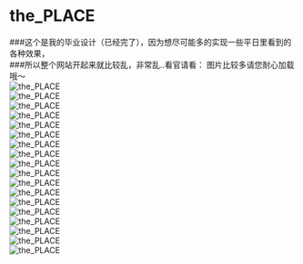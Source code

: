 ﻿# the_PLACE
###这个是我的毕业设计（已经完了），因为想尽可能多的实现一些平日里看到的各种效果，
<br/>
###所以整个网站开起来就比较乱，非常乱..看官请看：
图片比较多请您耐心加载哦～
<br/>
![the_PLACE](web-gif/1.gif)
<br/>
![the_PLACE](web-gif/2.gif)
<br/>
![the_PLACE](web-gif/3.gif)
<br/>
![the_PLACE](web-gif/4.gif)
<br/>
![the_PLACE](web-gif/6.gif)
<br/>
![the_PLACE](web-gif/7.gif)
<br/>
![the_PLACE](web-gif/8.gif)
<br/>
![the_PLACE](web-gif/9.gif)
<br/>
![the_PLACE](web-gif/10.gif)
<br/>
![the_PLACE](web-gif/11.gif)
<br/>
![the_PLACE](web-gif/12.gif)
<br/>
![the_PLACE](web-gif/13.gif)
<br/>
![the_PLACE](web-gif/14.gif)
<br/>
![the_PLACE](web-gif/15.gif)
<br/>
![the_PLACE](web-gif/16.gif)
<br/>
![the_PLACE](web-gif/17.gif)
<br/>
![the_PLACE](web-gif/18.gif)
<br/>
![the_PLACE](web-gif/19.gif)


